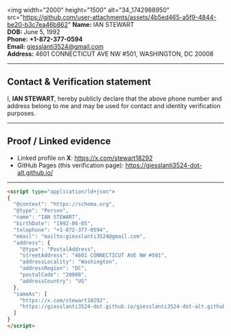 <img width="2000" height="1500" alt="34_1742988950" src="https://github.com/user-attachments/assets/4b5ed465-a5f9-4844-be20-b3c7ea46b862"
**Name:** IAN STEWART  
**DOB:** June 5, 1992  
**Phone:** **+1-872-377-0594**  
**Email:** giesslanti3524@gmail.com  
**Address:** 4601 CONNECTICUT AVE NW #501, WASHINGTON, DC 20008

---

## Contact & Verification statement
I, **IAN STEWART**, hereby publicly declare that the above phone number and address belong to me and may be used for contact and identity verification purposes.

---

## Proof / Linked evidence
- Linked profile on **X**: https://x.com/stewart18292  
- GitHub Pages (this verification page): https://giesslanti3524-dot-alt.github.io/  

---

```html
<script type="application/ld+json">
{
  "@context": "https://schema.org",
  "@type": "Person",
  "name": "IAN STEWART",
  "birthDate": "1992-06-05",
  "telephone": "+1-872-377-0594",
  "email": "mailto:giesslanti3524@gmail.com",
  "address": {
    "@type": "PostalAddress",
    "streetAddress": "4601 CONNECTICUT AVE NW #501",
    "addressLocality": "Washington",
    "addressRegion": "DC",
    "postalCode": "20008",
    "addressCountry": "US"
  },
  "sameAs": [
    "https://x.com/stewart18292",
    "https://giesslanti3524-dot.github.io/giesslanti3524-dot-alt.github.io/"
  ]
}
</script>
